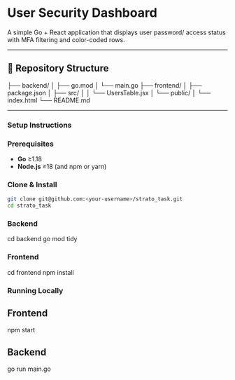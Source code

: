 # User Security Dashboard

A simple Go + React application that displays user password/ access status with MFA filtering and color-coded rows.

---

## 📁 Repository Structure

├── backend/
│ ├── go.mod
│ └── main.go
├── frontend/
│ ├── package.json
│ ├── src/
│ │ └── UsersTable.jsx
│ └── public/
│ └── index.html
└── README.md


---

### Setup Instructions

### Prerequisites

- **Go** ≥1.18  
- **Node.js** ≥18 (and npm or yarn)  

### Clone & Install

```bash
git clone git@github.com:<your-username>/strato_task.git
cd strato_task
```
### Backend
cd backend
go mod tidy

### Frontend
cd frontend
npm install      

### Running Locally
## Frontend
npm start 

## Backend
go run main.go




